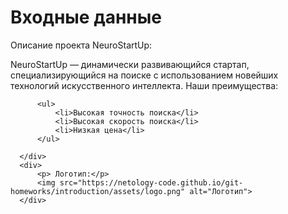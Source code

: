 <!DOCTYPE html>
<html>
  <head>
    <meta charset="utf-8">
    <title>Моя тестовая страница</title>
  </head>
  <body>
    <div>
          <h1>Входные данные</h1>
          <p>Описание проекта NeuroStartUp:</p>
          <p>NeuroStartUp — динамически развивающийся стартап, специализирующийся на поиске с использованием новейших технологий искусственного интеллекта. Наши преимущества:</p> 

          <ul>
              <li>Высокая точность поиска</li> 
              <li>Высокая скорость поиска</li>
              <li>Низкая цена</li>
          </ul>

      </div>
      <div>
          <p> Логотип:</p>
          <img src="https://netology-code.github.io/git-homeworks/introduction/assets/logo.png" alt="Логотип">
      </div>
  </body>
</html>